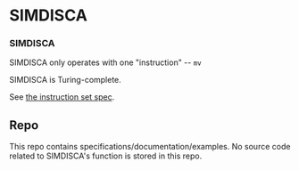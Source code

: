 # SIMDISCA

### **SIMDISCA**

SIMDISCA only operates with one "instruction"   --  `mv`

SIMDISCA is Turing-complete.

See [the instruction set spec](docs/INSTRUCTION-SET-SPEC.md).

## Repo
This repo contains specifications/documentation/examples. No source code related to SIMDISCA's function is stored in this repo.